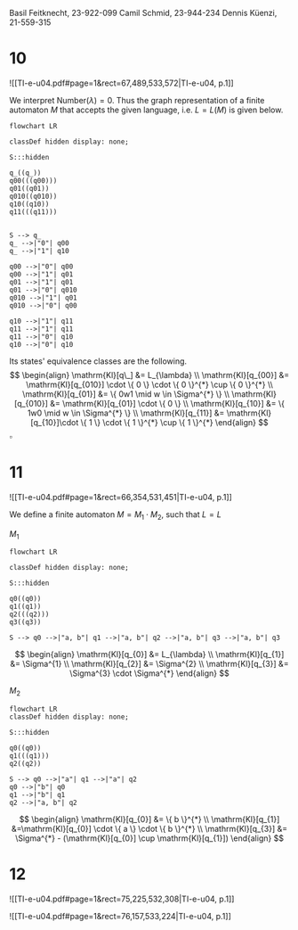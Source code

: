 
Basil Feitknecht, 23-922-099
Camil Schmid, 23-944-234
Dennis Küenzi, 21-559-315


# 10
![[TI-e-u04.pdf#page=1&rect=67,489,533,572|TI-e-u04, p.1]]

We interpret $\mathrm{Number}(\lambda)=0$. Thus the graph representation of a finite automaton $M$ that accepts the given language, i.e. $L=L(M)$ is given below.
```mermaid
flowchart LR

classDef hidden display: none;

S:::hidden

q_((q_))
q00(((q00)))
q01((q01))
q010((q010))
q10((q10))
q11(((q11)))


S --> q_
q_ -->|"0"| q00
q_ -->|"1"| q10

q00 -->|"0"| q00
q00 -->|"1"| q01
q01 -->|"1"| q01
q01 -->|"0"| q010
q010 -->|"1"| q01
q010 -->|"0"| q00

q10 -->|"1"| q11
q11 -->|"1"| q11
q11 -->|"0"| q10
q10 -->|"0"| q10
```

Its states' equivalence classes are the following.
$$
\begin{align}
\mathrm{Kl}[q\_] &= L_{\lambda} \\
\mathrm{Kl}[q_{00}] &= \mathrm{Kl}[q_{010}] \cdot \{ 0 \} \cdot \{ 0 \}^{*} \cup \{ 0 \}^{*} \\
\mathrm{Kl}[q_{01}] &= \{ 0w1 \mid w \in \Sigma^{*} \} \\
\mathrm{Kl}[q_{010}] &= \mathrm{Kl}[q_{01}] \cdot \{ 0 \} \\
\mathrm{Kl}[q_{10}] &= \{ 1w0 \mid w \in \Sigma^{*} \} \\
\mathrm{Kl}[q_{11}] &= \mathrm{Kl}[q_{10}]\cdot \{ 1 \} \cdot \{ 1 \}^{*} \cup \{ 1 \}^{*}
\end{align}
$$
$\square$


# 11
![[TI-e-u04.pdf#page=1&rect=66,354,531,451|TI-e-u04, p.1]]

We define a finite automaton $M=M_{1} \cdot M_{2}$, such that $L=L$

$M_{1}$
```mermaid
flowchart LR

classDef hidden display: none;

S:::hidden

q0((q0))
q1((q1))
q2(((q2)))
q3((q3))

S --> q0 -->|"a, b"| q1 -->|"a, b"| q2 -->|"a, b"| q3 -->|"a, b"| q3
```
$$
\begin{align}
\mathrm{Kl}[q_{0}] &= L_{\lambda} \\
\mathrm{Kl}[q_{1}] &= \Sigma^{1} \\
\mathrm{Kl}[q_{2}] &= \Sigma^{2} \\
\mathrm{Kl}[q_{3}] &= \Sigma^{3} \cdot \Sigma^{*}
\end{align}
$$


$M_{2}$
```mermaid
flowchart LR
classDef hidden display: none;

S:::hidden

q0((q0))
q1(((q1)))
q2((q2))

S --> q0 -->|"a"| q1 -->|"a"| q2
q0 -->|"b"| q0
q1 -->|"b"| q1
q2 -->|"a, b"| q2
```
$$
\begin{align}
\mathrm{Kl}[q_{0}] &= \{ b \}^{*} \\
\mathrm{Kl}[q_{1}] &=\mathrm{Kl}[q_{0}] \cdot \{ a \} \cdot \{ b \}^{*} \\
\mathrm{Kl}[q_{3}] &= \Sigma^{*} - (\mathrm{Kl}[q_{0}] \cup \mathrm{Kl}[q_{1}])
\end{align}
$$

# 12

![[TI-e-u04.pdf#page=1&rect=75,225,532,308|TI-e-u04, p.1]]



![[TI-e-u04.pdf#page=1&rect=76,157,533,224|TI-e-u04, p.1]]
